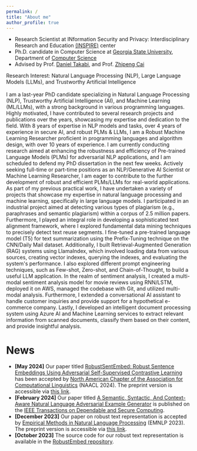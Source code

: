 ```yaml
---
permalink: /
title: "About me"
author_profile: true
---
```


- Research Scientist at INformation Security and Privacy: Interdisciplinary Research and Education [(INSPIRE)](https://inspire.gsu.edu/) center
- Ph.D. candidate in Computer Science at [Georgia State University](https://www.gsu.edu/), Department of [Computer Science](https://csds.gsu.edu/)
- Advised by Prof. [Daniel Takabi](https://www.odu.edu/article/odu-names-daniel-takabi-as-director-for-school-of-cybersecurity), and Prof. [Zhipeng Cai](https://cai.csgsu.org/)


Research Interest: Natural Language Processing (NLP), Large Language Models (LLMs), and Trustworthy Artificial Intelligence <br/><br/>
I am a last-year PhD candidate specializing in Natural Language Processing (NLP), Trustworthy Artificial Intelligence (AI), and Machine Learning (ML/LLMs), with a strong background in various programming languages. Highly motivated, I have contributed to several research projects and publications over the years, showcasing my expertise and dedication to the field. With 8 years of expertise in NLP models and tasks, over 4 years of experience in secure AI, and robust PLMs & LLMs, I am a Robust Machine Learning Researcher proficient in programming languages and algorithm design, with over 10 years of experience. I am currently conducting research aimed at enhancing the robustness and efficiency of Pre-trained Language Models (PLMs) for adversarial NLP applications, and I am scheduled to defend my PhD dissertation in the next few weeks. Actively seeking full-time or part-time positions as an NLP/Generative AI Scientist or Machine Learning Researcher, I am eager to contribute to the further development of robust and efficient PLMs/LLMs for real-world applications. 
 <br/>
As part of my previous practical work, I have undertaken a variety of projects that showcase my expertise in natural language processing and machine learning, specifically in large language models. I participated in an industrial project aimed at detecting various types of plagiarism (e.g., paraphrases and semantic plagiarism) within a corpus of 2.5 million papers. Furthermore, I played an integral role in developing a sophisticated text alignment framework, where I explored fundamental data mining techniques to precisely detect text reuse segments. I fine-tuned a pre-trained language model (T5) for text summarization using the Prefix-Tuning technique on the CNN/Daily Mail dataset. Additionally, I built Retrieval-Augmented Generation (RAG) systems using LlamaIndex, which involved loading data from various sources, creating vector indexes, querying the indexes, and evaluating the system's performance. I also explored different prompt engineering techniques, such as Few-shot, Zero-shot, and Chain-of-Thought, to build a useful LLM application. In the realm of sentiment analysis, I created a multi-modal sentiment analysis model for movie reviews using RNN/LSTM, deployed it on AWS, managed the codebase with Git, and utilized multi-modal analysis. Furthermore, I extended a conversational AI assistant to handle customer inquiries and provide support for a hypothetical e-commerce company. Lastly, I developed an intelligent document processing system using Azure AI and Machine Learning services to extract relevant information from scanned documents, classify them based on their content, and provide insightful analysis.<br/> 


News
======
- **[May 2024]** Our paper titled [RobustSentEmbed: Robust Sentence Embeddings Using Adversarial Self-Supervised Contrastive Learning](https://openreview.net/pdf?id=Kluyc7Jz1fXH) has been accepted by [North American Chapter of the Association for Computational Linguistics](https://2024.naacl.org/) (NAACL 2024). The preprint version is accessible via [this link](https://arxiv.org/abs/2403.11082).
- **[February 2024]** Our paper titled [A Semantic, Syntactic, And Context-Aware Natural Language Adversarial Example Generator](https://ieeexplore.ieee.org/abstract/document/10416371) is published on the [IEEE Transactions on Dependable and Secure Computing](https://ieeexplore.ieee.org/xpl/RecentIssue.jsp?punumber=8858).
- **[December 2023]** Our paper on robust text representation is accepted by [Empirical Methods in Natural Language Processing](https://2023.emnlp.org/) (EMNLP 2023). The preprint version is accessible via [this link](https://aclanthology.org/2023.findings-emnlp.305/).
- **[October 2023]** The source code for our robust text representation is available in the [RobustEmbed repository](https://github.com/jasl1/RobustEmbed).
